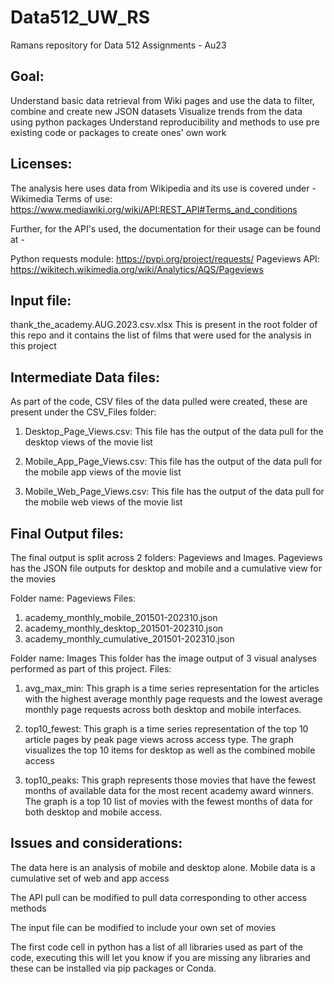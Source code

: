 # Data512_UW_RS
Ramans repository for Data 512 Assignments - Au23

## Goal:
Understand basic data retrieval from Wiki pages and use the data to filter, combine and create new JSON datasets
Visualize trends from the data using python packages
Understand reproducibility and methods to use pre existing code or packages to create ones' own work

## Licenses:
The analysis here uses data from Wikipedia and its use is covered under - 
Wikimedia Terms of use: https://www.mediawiki.org/wiki/API:REST_API#Terms_and_conditions

Further, for the API's used, the documentation for their usage can be found at - 

Python requests module: https://pypi.org/project/requests/
Pageviews API: https://wikitech.wikimedia.org/wiki/Analytics/AQS/Pageviews

## Input file:
thank_the_academy.AUG.2023.csv.xlsx 
This is present in the root folder of this repo and it contains the list of films that were used for the analysis in this project

## Intermediate Data files:

As part of the code, CSV files of the data pulled were created, these are present under the CSV_Files folder: 
1) Desktop_Page_Views.csv: This file has the output of the data pull for the desktop views of the movie list
   
2) Mobile_App_Page_Views.csv: This file has the output of the data pull for the mobile app views of the movie list

3) Mobile_Web_Page_Views.csv: This file has the output of the data pull for the mobile web views of the movie list

## Final Output files:
The final output is split across 2 folders: Pageviews and Images. Pageviews has the JSON file outputs for desktop and mobile and a cumulative view for the movies

Folder name: Pageviews
Files: 

1) academy_monthly_mobile_201501-202310.json
2) academy_monthly_desktop_201501-202310.json
3) academy_monthly_cumulative_201501-202310.json

Folder name: Images
This folder has the image output of 3 visual analyses performed as part of this project.
Files: 

1) avg_max_min: 
This graph is a time series representation for the articles with the highest average monthly page requests and the lowest average monthly page requests across both desktop and mobile interfaces.

2) top10_fewest: 
This graph is a time series representation of the top 10 article pages by peak page views across access type. 
The graph visualizes the top 10 items for desktop as well as the combined mobile access

3) top10_peaks:
This graph represents those movies that have the fewest months of available data for the most recent academy award winners.
The graph is a top 10 list of movies with the fewest months of data for both desktop and mobile access.

## Issues and considerations:

The data here is an analysis of mobile and desktop alone. 
Mobile data is a cumulative set of web and app access

The API pull can be modified to pull data corresponding to other access methods

The input file can be modified to include your own set of movies

The first code cell in python has a list of all libraries used as part of the code, executing this will let you know if you are missing any libraries and these can be installed via pip packages or Conda. 

